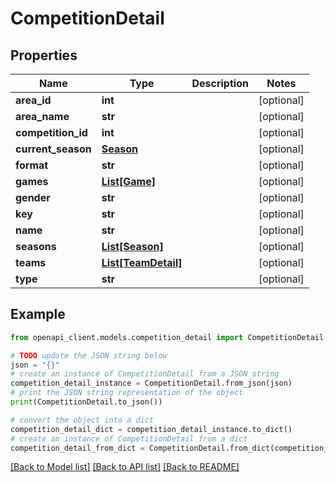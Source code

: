 # CompetitionDetail


## Properties

Name | Type | Description | Notes
------------ | ------------- | ------------- | -------------
**area_id** | **int** |  | [optional] 
**area_name** | **str** |  | [optional] 
**competition_id** | **int** |  | [optional] 
**current_season** | [**Season**](Season.md) |  | [optional] 
**format** | **str** |  | [optional] 
**games** | [**List[Game]**](Game.md) |  | [optional] 
**gender** | **str** |  | [optional] 
**key** | **str** |  | [optional] 
**name** | **str** |  | [optional] 
**seasons** | [**List[Season]**](Season.md) |  | [optional] 
**teams** | [**List[TeamDetail]**](TeamDetail.md) |  | [optional] 
**type** | **str** |  | [optional] 

## Example

```python
from openapi_client.models.competition_detail import CompetitionDetail

# TODO update the JSON string below
json = "{}"
# create an instance of CompetitionDetail from a JSON string
competition_detail_instance = CompetitionDetail.from_json(json)
# print the JSON string representation of the object
print(CompetitionDetail.to_json())

# convert the object into a dict
competition_detail_dict = competition_detail_instance.to_dict()
# create an instance of CompetitionDetail from a dict
competition_detail_from_dict = CompetitionDetail.from_dict(competition_detail_dict)
```
[[Back to Model list]](../README.md#documentation-for-models) [[Back to API list]](../README.md#documentation-for-api-endpoints) [[Back to README]](../README.md)


